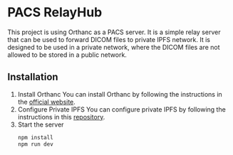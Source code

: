 # PACS RelayHub

This project is using Orthanc as a PACS server. It is a simple relay server that can be used to forward DICOM files to private IPFS network. It is designed to be used in a private network, where the DICOM files are not allowed to be stored in a public network.

## Installation

1. Install Orthanc
   You can install Orthanc by following the instructions in the [official website](https://www.orthanc-server.com/download.php).
2. Configure Private IPFS
   You can configure private IPFS by following the instructions in this [repository](https://github.com/adamcanray/Private-IPFS-Cluster-Data-Replication).
3. Start the server
   ```bash
   npm install
   npm run dev
   ```

